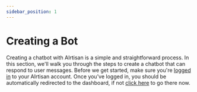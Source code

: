 ```yaml
---
sidebar_position: 1
---
```


# Creating a Bot

Creating a chatbot with AIrtisan is a simple and straightforward process. In this section, we'll walk you through the steps to create a chatbot that can respond to user messages. Before we get started, make sure you're [logged in](https://airtisan.app/login) to your AIrtisan account. Once you've logged in, you should be automatically redirected to the dashboard, if not [click here](https://airtisan.app) to go there now.